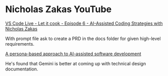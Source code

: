 # Nicholas Zakas YouTube

[VS Code Live - Let it cook - Episode 6 - AI-Assisted Coding Strategies with Nicholas Zakas](https://www.youtube.com/watch?v=JpXUcXor9YU)

With prompt file ask to create a PRD in the docs folder for given high-level requirements.

[A persona-based approach to AI-assisted software development](https://humanwhocodes.com/blog/2025/06/persona-based-approach-ai-assisted-programming/)

He's found that Gemini is better at coming up with technical design documentation.


